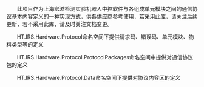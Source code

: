 　　此项目作为上海宏滩检测实验机器人中控软件与各组成单元模块之间的通信协议基本内容定义的一种实现方式，供各供应商参考使用，若采用此库，请关注后续更新，若不采用此库，请及时关注文档变更。

　　HT.IRS.Hardware.Protocol命名空间下提供请求码、错误码、单元模块、物料类型等的定义

　　HT.IRS.Hardware.Protocol.ProtocolPackages命名空间中提供对通信协议包的定义

　　HT.IRS.Hardware.Protocol.Data命名空间下提供对协议内容区的定义

　　
